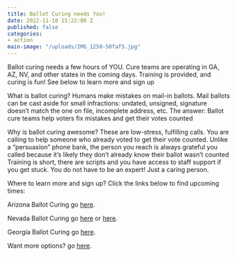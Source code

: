 ```yaml
---
title: Ballot Curing needs You!
date: 2022-11-10 15:22:00 Z
published: false
categories:
- action
main-image: "/uploads/IMG_1250-50faf5.jpg"
---
```


Ballot curing needs a few hours of YOU. Cure teams are operating in GA, AZ, NV, and other states in the coming days. Training is provided, and curing is fun! See below to learn more and sign up

What is ballot curing?
Humans make mistakes on mail-in ballots. Mail ballots can be cast aside for small infractions: undated, unsigned, signature doesn’t match the one on file, incomplete address, etc. The answer: Ballot cure teams help voters fix mistakes and get their votes counted

Why is ballot curing awesome?
These are low-stress, fulfilling calls. You are calling to help someone who already voted to get their vote counted. Unlike a “persuasion” phone bank, the person you reach is always grateful you called because it’s likely they don’t already know their ballot wasn’t counted Training is short, there are scripts and you have access to staff support if you get stuck. You do not have to be an expert! Just a caring person.

Where to learn more and sign up?
Click the links below to find upcoming times:

Arizona Ballot Curing go [here](https://www.mobilize.us/missionforaz/event/542942/).

Nevada Ballot Curing go [here](https://www.mobilize.us/demvictorynv/event/542812/) or [here](https://www.mobilize.us/demvictorynv/event/491954/).

Georgia Ballot Curing go [here](https://www.mobilize.us/gavotes/event/537437/).

Want more options? go [here](https://www.fieldteam6.org/volunteer-ops?ceid=11917943&emci=94dfec53-5960-ed11-ade6-14cb6534a651&emdi=77ba8e32-5a60-ed11-ade6-14cb6534a651).
